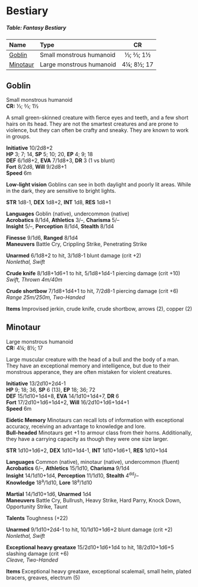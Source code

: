 # Bestiary

##### Table: Fantasy Bestiary
| Name | Type | CR |
|:-|:-|:-:|
| [Goblin](#goblin) | Small monstrous humanoid | ⅓; ⅔; 1½ |
| [Minotaur](#minotaur) | Large monstrous humanoid | 4¼; 8½; 17 |

## Goblin

Small monstrous humanoid  
**CR:** ⅓; ⅔; 1½

A small green-skinned creature with fierce eyes and teeth, and a few short hairs on its head. They are not the smartest creatures and are prone to violence, but they can often be crafty and sneaky. They are known to work in groups.

**Initiative** 10/2d8+2  
**HP** 3; 7; 14, **SP** 5; 10; 20, **EP** 4; 9; 18  
**DEF** 6/1d8+2, **EVA** 7/1d8+3, **DR** 3 (1 vs blunt)  
**Fort** 8/2d8, **Will** 9/2d8+1  
**Speed** 6m

**Low-light vision** Goblins can see in both daylight and poorly lit areas. While in the dark, they are sensitive to bright lights.

**STR** 1d8-1, **DEX** 1d8+2, **INT** 1d8, **RES** 1d8+1

**Languages** Goblin (native), undercommon (native)  
**Acrobatics** 8/1d4, **Athletics** 3/–, **Charisma** 5/–  
**Insight** 5/–, **Perception** 8/1d4, **Stealth** 8/1d4

**Finesse** 9/1d6, **Ranged** 8/1d4  
**Maneuvers** Battle Cry, Crippling Strike, Penetrating Strike

**Unarmed** 6/1d8+2 to hit, 3/1d8-1 blunt damage (crit +2)  
*Nonlethal, Swift*

**Crude knife** 8/1d8+1d6+1 to hit, 5/1d8+1d4-1 piercing damage (crit +10)  
*Swift, Thrown 4m/40m*

**Crude shortbow** 7/1d8+1d4+1 to hit, 7/2d8-1 piercing damage (crit +6)  
*Range 25m/250m, Two-Handed*

**Items** Improvised jerkin, crude knife, crude shortbow, arrows (2), copper (2)

## Minotaur

Large monstrous humanoid  
**CR:** 4¼; 8½; 17

Large muscular creature with the head of a bull and the body of a man. They have an exceptional memory and intelligence, but due to their monstrous apperance, they are often mistaken for violent creatures.

**Initiative** 13/2d10+2d4-1  
**HP** 9; 18; 36, **SP** 6 (13), **EP** 18; 36; 72  
**DEF** 15/1d10+1d4+8, **EVA** 14/1d10+1d4+7, **DR** 6  
**Fort** 17/2d10+1d6+1d4+2, **Will** 16/2d10+1d6+1d4+1  
**Speed** 6m

**Eidetic Memory** Minotaurs can recall lots of information with exceptional accuracy, receiving an advantage to knowledge and lore.  
**Bull-headed** Minotaurs get +1 to armour class from their horns. Additionally, they have a carrying capacity as though they were one size larger.

**STR** 1d10+1d6+2, **DEX** 1d10+1d4-1, **INT** 1d10+1d6+1, **RES** 1d10+1d4

**Languages** Common (native), minotaur (native), undercommon (fluent)  
**Acrobatics** 6/–, **Athletics** 15/1d10, **Charisma** 9/1d4  
**Insight** 14/1d10+1d4, **Perception** 11/1d10, **Stealth** 4<sup>dd</sup>/–  
**Knowledge** 18<sup>a</sup>/1d10, **Lore** 18<sup>a</sup>/1d10

**Martial** 14/1d10+1d6, **Unarmed** 1d4  
**Maneuvers** Battle Cry, Bullrush, Heavy Strike, Hard Parry, Knock Down, Opportunity Strike, Taunt

**Talents** Toughness (+22)

**Unarmed** 9/1d10+2d4-1 to hit, 10/1d10+1d6+2 blunt damage (crit +2)  
*Nonlethal, Swift*

**Exceptional heavy greataxe** 15/2d10+1d6+1d4 to hit, 18/2d10+1d6+5 slashing damage (crit +6)  
*Cleave, Two-Handed*

**Items** Exceptional heavy greataxe, exceptional scalemail, small helm, plated bracers, greaves, electrum (5)
